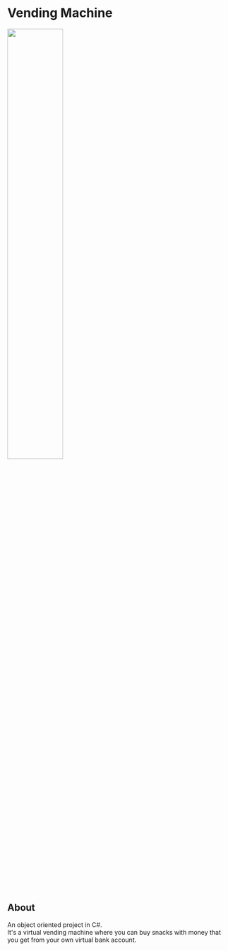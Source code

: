 # Vending Machine
<img src="https://media.giphy.com/media/CprnDw0e7u1IHOioYp/giphy.gif" width="50%" />

## About
An object oriented project in C#. 
<br>
It's a virtual vending machine where you can buy snacks with money that you get from your own virtual bank account.
